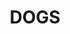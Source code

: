 ---
pid: llp317
title: DOGS
location_transcription: A Street
coordinates: "[-75.15809083822, 39.945201651871]"
zipcode: '19010'
gen_neighborhood: 
neighborhood: Brwn Mawr
outside_phl: 'Bryn Mawr PA '
age: '16'
age_range: 13-19
instagram: 
image_file_name: llp_317.jpg
proposal_transcription: 
topic: Animals
topic_summary: '0'
type: Sculpture Statue
keywords_other: dog, clock
credit: EO
image_labels: 
twitter: 
facebook: 
permalink: "/monuments/llp317/"
layout: item-page
---